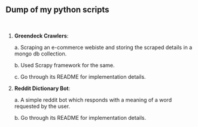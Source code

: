 ## Dump of my python scripts 


<br>

1. **Greendeck Crawlers**:

    a. Scraping an e-commerce webiste and storing the scraped details in a mongo db collection.

    b. Used Scrapy framework for the same. 

    c. Go through its README for implementation details.

2. **Reddit Dictionary Bot**:

    a. A simple reddit bot which responds with a meaning of a word requested by the user.

    b. Go through its README for implementation details.